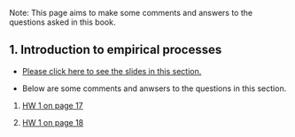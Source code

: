 Note: This page aims to make some comments and answers to the questions asked in this book. 

## 1. Introduction to empirical processes

- <a href="subgaussians.pdf">Please click here to see the slides in this section.</a>


- Below are some comments and anwsers to the questions in this section.

1. <a href="subgaussians.pdf"> HW 1 on page 17 </a>

2. <a href="subgaussians.pdf"> HW 1 on page 18 </a>

